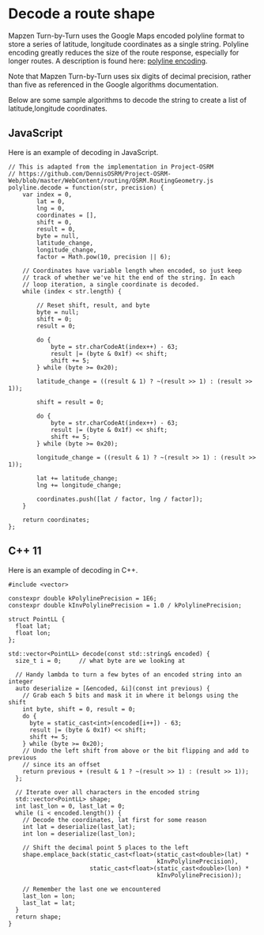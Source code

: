 # Decode a route shape

Mapzen Turn-by-Turn uses the Google Maps encoded polyline format to store a series of latitude, longitude coordinates as a single string. Polyline encoding greatly reduces the size of the route response, especially for longer routes. A description is found here: [polyline encoding](https://developers.google.com/maps/documentation/utilities/polylinealgorithm).

Note that Mapzen Turn-by-Turn uses six digits of decimal precision, rather than five as referenced in the Google algorithms documentation.

Below are some sample algorithms to decode the string to create a list of latitude,longitude coordinates.

## JavaScript

Here is an example of decoding in JavaScript.

```
// This is adapted from the implementation in Project-OSRM
// https://github.com/DennisOSRM/Project-OSRM-Web/blob/master/WebContent/routing/OSRM.RoutingGeometry.js
polyline.decode = function(str, precision) {
    var index = 0,
        lat = 0,
        lng = 0,
        coordinates = [],
        shift = 0,
        result = 0,
        byte = null,
        latitude_change,
        longitude_change,
        factor = Math.pow(10, precision || 6);

    // Coordinates have variable length when encoded, so just keep
    // track of whether we've hit the end of the string. In each
    // loop iteration, a single coordinate is decoded.
    while (index < str.length) {

        // Reset shift, result, and byte
        byte = null;
        shift = 0;
        result = 0;

        do {
            byte = str.charCodeAt(index++) - 63;
            result |= (byte & 0x1f) << shift;
            shift += 5;
        } while (byte >= 0x20);

        latitude_change = ((result & 1) ? ~(result >> 1) : (result >> 1));

        shift = result = 0;

        do {
            byte = str.charCodeAt(index++) - 63;
            result |= (byte & 0x1f) << shift;
            shift += 5;
        } while (byte >= 0x20);

        longitude_change = ((result & 1) ? ~(result >> 1) : (result >> 1));

        lat += latitude_change;
        lng += longitude_change;

        coordinates.push([lat / factor, lng / factor]);
    }

    return coordinates;
};

```

## C++ 11

Here is an example of decoding in C++.

```
#include <vector>

constexpr double kPolylinePrecision = 1E6;
constexpr double kInvPolylinePrecision = 1.0 / kPolylinePrecision;

struct PointLL {
  float lat;
  float lon;
};

std::vector<PointLL> decode(const std::string& encoded) {
  size_t i = 0;     // what byte are we looking at

  // Handy lambda to turn a few bytes of an encoded string into an integer
  auto deserialize = [&encoded, &i](const int previous) {
    // Grab each 5 bits and mask it in where it belongs using the shift
    int byte, shift = 0, result = 0;
    do {
      byte = static_cast<int>(encoded[i++]) - 63;
      result |= (byte & 0x1f) << shift;
      shift += 5;
    } while (byte >= 0x20);
    // Undo the left shift from above or the bit flipping and add to previous
    // since its an offset
    return previous + (result & 1 ? ~(result >> 1) : (result >> 1));
  };

  // Iterate over all characters in the encoded string
  std::vector<PointLL> shape;
  int last_lon = 0, last_lat = 0;
  while (i < encoded.length()) {
    // Decode the coordinates, lat first for some reason
    int lat = deserialize(last_lat);
    int lon = deserialize(last_lon);

    // Shift the decimal point 5 places to the left
    shape.emplace_back(static_cast<float>(static_cast<double>(lat) *
                                          kInvPolylinePrecision),
                       static_cast<float>(static_cast<double>(lon) *
                                          kInvPolylinePrecision));

    // Remember the last one we encountered
    last_lon = lon;
    last_lat = lat;
  }
  return shape;
}
```
